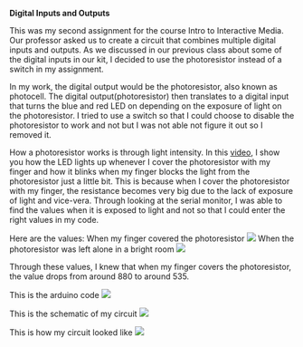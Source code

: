 **Digital Inputs and Outputs**

This was my second assignment for the course Intro to Interactive Media. 
Our professor asked us to create a circuit that combines multiple digital inputs and outputs. 
As we discussed in our previous class about some of the digital inputs in our kit, 
I decided to use the photoresistor instead of a switch in my assignment.

In my work, the digital output would be the photoresistor, also known as photocell. 
The digital output(photoresistor) then translates to a digital input that turns the blue and red LED on 
depending on the exposure of light on the photoresistor. I tried to use a switch so that I could choose to disable the photoresistor to work and not but I was not able not figure it out so I removed it.

How a photoresistor works is through light intensity. In this [video](https://youtu.be/wxOB-EtKxAM), 
I show you how the LED lights up whenever I cover the photoresistor with my finger and how it blinks when 
my finger blocks the light from the photoresistor just a little bit.
This is because when I cover the photoresistor with my finger, the resistance becomes very big
due to the lack of exposure of light and vice-vera. Through looking at the serial monitor, I was able
to find the values when it is exposed to light and not so that I could enter the right values in my code.

Here are the values:
When my finger covered the photoresistor ![](https://i.imgur.com/HI1qqQ3.png)
When the photoresistor was left alone in a bright room ![](https://i.imgur.com/sQdpYTf.png)

Through these values, I knew that when my finger covers the photoresistor, 
the value drops from around 880 to around 535.

This is the arduino code 
![](https://i.imgur.com/vXirS72.png)

This is the schematic of my circuit
![](https://i.imgur.com/4wQ29J4.png)

This is how my circuit looked like
![](https://i.imgur.com/FKzJhnm.png)
